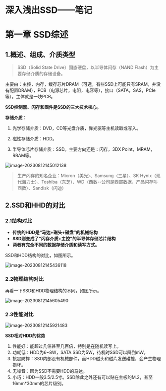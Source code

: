 # 深入浅出SSD——笔记

# 第一章 SSD综述

## 1.概述、组成、介质类型

> SSD（Solid State Drive）固态硬盘，以半导体闪存（NAND Flash）为主要存储介质的存储设备。

主要由：主控，内存，缓存芯片DRAM（可选，有些SSD上可能只有SRAM，并没有配置DRAM），PCB（电源芯片，电阻，电容等），接口（SATA，SAS，PCIe等）。主体就是一块PCB。

**SSD控制器、闪存和固件是SSD的三大技术核心。**

**存储介质：**

1. 光学存储介质：DVD，CD等光盘介质，靠光驱等主机读取或写入。

2. 磁性存储介质：HDD。

3. 半导体芯片存储介质：SSD。主要方向还是：闪存，3DX Point，MRAM，RRAM等。

![image-20230812145012138](深入浅出SSD——笔记.assets/image-20230812145012138.png)

> 生产闪存的知名企业：Micron（美光）、Samsung（三星）、SK Hynix（现代海力士）、Toshiba（东芝）、WD（西数--公司是西部数据，产品闪存叫西数）、Sandisk（闪迪）

## 2.SSD和HHD的对比

### 2.1结构对比

- **传统的HDD是“马达+磁头+磁盘”的机械结构**
- **SSD则变成了“闪存介质+主控”的半导体存储芯片结构**
- **两者有完全不同的数据存储介质和读写方式。**

SSD和HDD结构的对比，如图所示。

![image-20230812145436118](深入浅出SSD——笔记.assets/image-20230812145436118.png)

### 2.2物理结构对比

再看一下SSD和HDD物理结构的不同，如图所示。

![image-20230812145605490](深入浅出SSD——笔记.assets/image-20230812145605490.png)

### 2.3性能对比

![image-20230812145921483](深入浅出SSD——笔记.assets/image-20230812145921483.png)

**SSD相对HDD的优势**

1. 性能好：能超过几倍甚至几百倍，特别是在随机读写上。
2. 功耗低：HDD为6~8W，SATA SSD为5W，待机时SSD可以降到mW。
3. 抗震防摔：SSD内部没有机械部件，而HDD磁头和磁片发送碰撞，会产生物理损坏。
4. 无噪音：因为SSD不需要HDD的马达。
5. 小巧：HDD一般3.5/2.5寸。SSD除此之外还有可以贴在主板的M.2，甚至16mm*30mm的芯片级别。